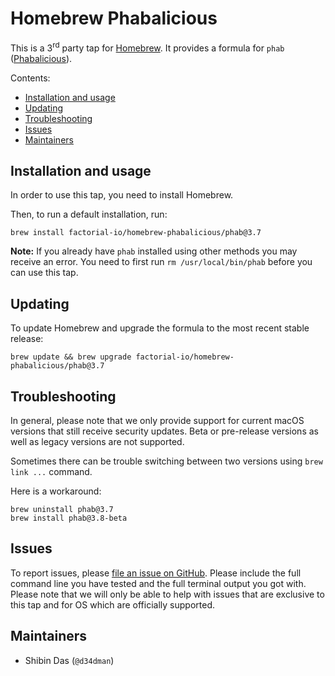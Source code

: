 # Homebrew Phabalicious

This is a 3<sup>rd</sup> party tap for [Homebrew](https://brew.sh/). It provides a formula for `phab` ([Phabalicious](https://docs.phab.io/)).

Contents:

- [Installation and usage](#installation-and-usage)
- [Updating](#updating)
- [Troubleshooting](#troubleshooting)
- [Issues](#issues)
- [Maintainers](#maintainers)

## Installation and usage

In order to use this tap, you need to install Homebrew.

Then, to run a default installation, run:

```
brew install factorial-io/homebrew-phabalicious/phab@3.7
```


**Note:** If you already have `phab` installed using other methods you may receive an error. You need to first run `rm /usr/local/bin/phab` before you can use this tap.


## Updating

To update Homebrew and upgrade the formula to the most recent stable release:

```
brew update && brew upgrade factorial-io/homebrew-phabalicious/phab@3.7
```


## Troubleshooting

In general, please note that we only provide support for current macOS versions that still receive security updates. Beta or pre-release versions as well as legacy versions are not supported.

Sometimes there can be trouble switching between two versions using `brew link ...` command. 

Here is a workaround:
```
brew uninstall phab@3.7
brew install phab@3.8-beta
```

## Issues

To report issues, please [file an issue on GitHub](https://github.com/factorial-io/homebrew-phabalicious/issues). Please include the full command line you have tested and the full terminal output you got with. Please note that we will only be able to help with issues that are exclusive to this tap and for OS which are officially supported.


## Maintainers

- Shibin Das (`@d34dman`)
